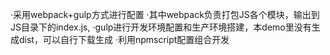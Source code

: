 ·采用webpack+gulp方式进行配置
·其中webpack负责打包JS各个模块，输出到JS目录下的index.js,
·gulp进行开发环境配置和生产环境搭建，本demo里没有生成dist，可以自行下载生成
·利用npmscript配置组合开发
